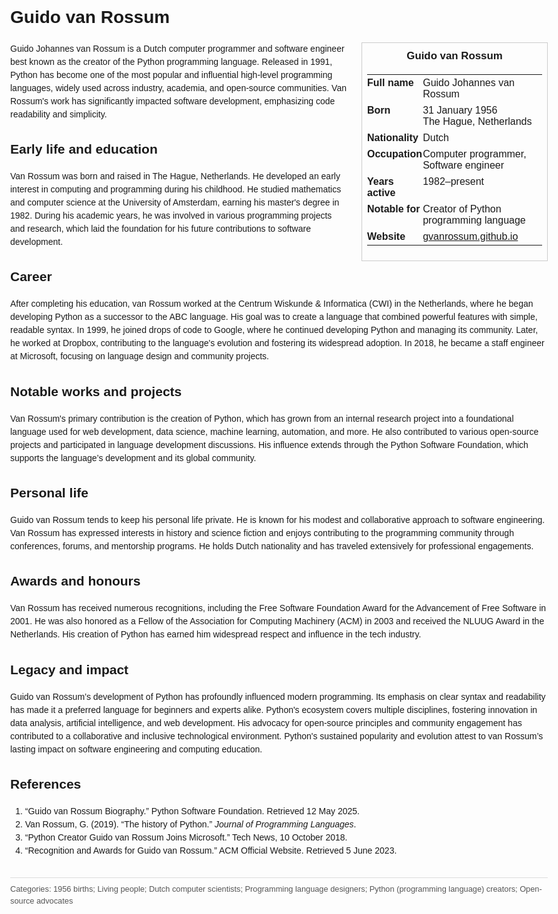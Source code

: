 <!DOCTYPE html>
<html>
<head>
  <title>Guido van Rossum – Profile</title>
  <style>
    body { font-family: Arial, sans-serif; margin: 2rem auto; max-width: 960px; line-height: 1.5; }
    aside.infobox { float: right; width: 280px; margin: 0 0 1rem 1.5rem; border: 1px solid #ccc; padding: 0.5rem; font-size: 0.9rem; }
    aside.infobox h3 { text-align: center; margin-top: 0; }
    aside.infobox table { width: 100%; border-collapse: collapse; }
    aside.infobox td { padding: 0.25rem 0; vertical-align: top; }
    h1 { margin-top: 0; }
    footer.categories { font-size: 0.8rem; color: #555; border-top: 1px solid #ddd; padding-top: 0.5rem; margin-top: 2rem; }
  </style>
</head>
<body>
  <h1>Guido van Rossum</h1>
  <aside class="infobox">
    <h3>Guido van Rossum</h3>
    <table>
      <tr><td><strong>Full name</strong></td><td>Guido Johannes van Rossum</td></tr>
      <tr><td><strong>Born</strong></td><td>31 January 1956<br>The Hague, Netherlands</td></tr>
      <tr><td><strong>Nationality</strong></td><td>Dutch</td></tr>
      <tr><td><strong>Occupation</strong></td><td>Computer programmer, Software engineer</td></tr>
      <tr><td><strong>Years active</strong></td><td>1982–present</td></tr>
      <tr><td><strong>Notable for</strong></td><td>Creator of Python programming language</td></tr>
      <tr><td><strong>Website</strong></td><td><a href="https://gvanrossum.github.io">gvanrossum.github.io</a></td></tr>
    </table>
  </aside>
  <p>Guido Johannes van Rossum is a Dutch computer programmer and software engineer best known as the creator of the Python programming language. Released in 1991, Python has become one of the most popular and influential high-level programming languages, widely used across industry, academia, and open-source communities. Van Rossum's work has significantly impacted software development, emphasizing code readability and simplicity.</p>
  
  <h2>Early life and education</h2>
  <p>Van Rossum was born and raised in The Hague, Netherlands. He developed an early interest in computing and programming during his childhood. He studied mathematics and computer science at the University of Amsterdam, earning his master's degree in 1982. During his academic years, he was involved in various programming projects and research, which laid the foundation for his future contributions to software development.</p>
  
  <h2>Career</h2>
  <p>After completing his education, van Rossum worked at the Centrum Wiskunde & Informatica (CWI) in the Netherlands, where he began developing Python as a successor to the ABC language. His goal was to create a language that combined powerful features with simple, readable syntax. In 1999, he joined drops of code to Google, where he continued developing Python and managing its community. Later, he worked at Dropbox, contributing to the language's evolution and fostering its widespread adoption. In 2018, he became a staff engineer at Microsoft, focusing on language design and community projects.</p>
  
  <h2>Notable works and projects</h2>
  <p>Van Rossum's primary contribution is the creation of Python, which has grown from an internal research project into a foundational language used for web development, data science, machine learning, automation, and more. He also contributed to various open-source projects and participated in language development discussions. His influence extends through the Python Software Foundation, which supports the language’s development and its global community.</p>
  
  <h2>Personal life</h2>
  <p>Guido van Rossum tends to keep his personal life private. He is known for his modest and collaborative approach to software engineering. Van Rossum has expressed interests in history and science fiction and enjoys contributing to the programming community through conferences, forums, and mentorship programs. He holds Dutch nationality and has traveled extensively for professional engagements.</p>
  
  <h2>Awards and honours</h2>
  <p>Van Rossum has received numerous recognitions, including the Free Software Foundation Award for the Advancement of Free Software in 2001. He was also honored as a Fellow of the Association for Computing Machinery (ACM) in 2003 and received the NLUUG Award in the Netherlands. His creation of Python has earned him widespread respect and influence in the tech industry.</p>
  
  <h2>Legacy and impact</h2>
  <p>Guido van Rossum’s development of Python has profoundly influenced modern programming. Its emphasis on clear syntax and readability has made it a preferred language for beginners and experts alike. Python's ecosystem covers multiple disciplines, fostering innovation in data analysis, artificial intelligence, and web development. His advocacy for open-source principles and community engagement has contributed to a collaborative and inclusive technological environment. Python's sustained popularity and evolution attest to van Rossum’s lasting impact on software engineering and computing education.</p>
  
  <h2>References</h2>
  <ol>
    <li>“Guido van Rossum Biography.” Python Software Foundation. Retrieved 12 May 2025.</li>
    <li>Van Rossum, G. (2019). “The history of Python.” <i>Journal of Programming Languages</i>.</li>
    <li>“Python Creator Guido van Rossum Joins Microsoft.” Tech News, 10 October 2018.</li>
    <li>“Recognition and Awards for Guido van Rossum.” ACM Official Website. Retrieved 5 June 2023.</li>
  </ol>
  
  <footer class="categories">Categories: 1956 births; Living people; Dutch computer scientists; Programming language designers; Python (programming language) creators; Open-source advocates</footer>
</body>
</html>